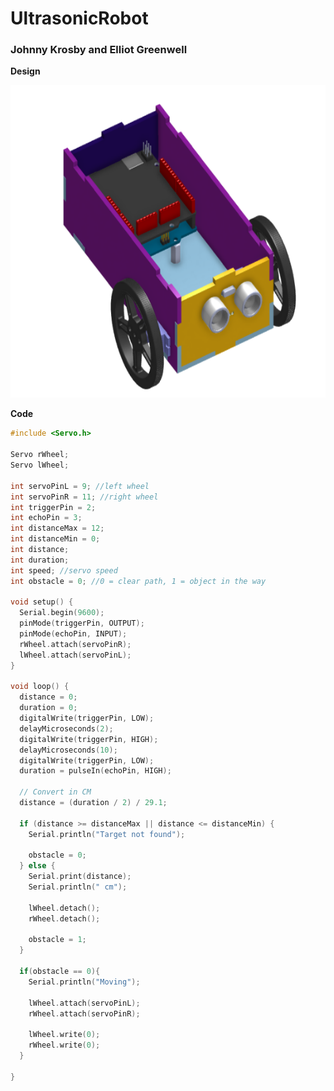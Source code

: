 # UltrasonicRobot
### Johnny Krosby and Elliot Greenwell



**Design**



<img src="https://github.com/jkrosby51/UltrasonicRobot/blob/main/images/UltraSonicRobot-Design.png" alt="Design"
	title="Design" width="650" height="500" />

**Code**

```C++
#include <Servo.h>

Servo rWheel;
Servo lWheel;

int servoPinL = 9; //left wheel
int servoPinR = 11; //right wheel
int triggerPin = 2;
int echoPin = 3;
int distanceMax = 12;
int distanceMin = 0;
int distance;
int duration;
int speed; //servo speed
int obstacle = 0; //0 = clear path, 1 = object in the way

void setup() {
  Serial.begin(9600);
  pinMode(triggerPin, OUTPUT);
  pinMode(echoPin, INPUT);
  rWheel.attach(servoPinR);
  lWheel.attach(servoPinL);
}

void loop() {
  distance = 0;
  duration = 0;
  digitalWrite(triggerPin, LOW);
  delayMicroseconds(2);
  digitalWrite(triggerPin, HIGH);
  delayMicroseconds(10);
  digitalWrite(triggerPin, LOW);
  duration = pulseIn(echoPin, HIGH);

  // Convert in CM
  distance = (duration / 2) / 29.1;

  if (distance >= distanceMax || distance <= distanceMin) {
    Serial.println("Target not found");

    obstacle = 0;
  } else {
    Serial.print(distance);
    Serial.println(" cm");

    lWheel.detach();
    rWheel.detach();
    
    obstacle = 1;
  }

  if(obstacle == 0){
    Serial.println("Moving");
    
    lWheel.attach(servoPinL);
    rWheel.attach(servoPinR);
    
    lWheel.write(0);
    rWheel.write(0);
  }

}
```

